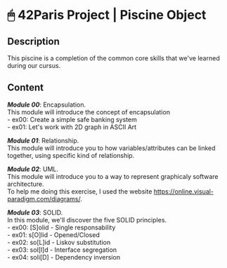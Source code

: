 # 🖱 42Paris Project | Piscine Object

## Description

This piscine is a completion of the common core skills that we've learned during our cursus.  

## Content

***Module 00***: Encapsulation.  
This module will introduce the concept of encapsulation  
	- ex00: Create a simple safe banking system  
	- ex01: Let's work with 2D graph in ASCII Art  

***Module 01***: Relationship.  
This module will introduce you to how variables/attributes can be linked together, using specific kind of relationship.  

***Module 02***: UML.  
This module will introduce you to a way to represent graphicaly software architecture.  
To help me doing this exercise, I used the website https://online.visual-paradigm.com/diagrams/.  

***Module 03***: SOLID.  
In this module, we'll discover the five SOLID principles.  
	- ex00: [S]olid - Single responsability  
	- ex01: s[O]lid - Opened/Closed  
	- ex02: so[L]id - Liskov substitution  
	- ex03: sol[I]d - Interface segregation  
	- ex04:  soli[D] - Dependency inversion  
